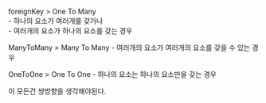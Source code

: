 foreignKey > One To Many  
    - 하나의 요소가 여러개를 갖거나  
    - 여러개의 요소가 하나의 요소를 갖는 경우  

ManyToMany > Many To Many
    - 여러개의 요소가 여러개의 요소를 갖을 수 있는 경우
  
OneToOne > One To One
    - 하나의 요소는 하나의 요소만을 갖는 경우


이 모든건 쌍방향을 생각해야된다.